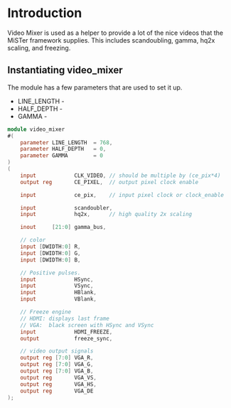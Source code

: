 # Introduction

Video Mixer is used as a helper to provide a lot of the nice videos that the MiSTer framework supplies. This includes scandoubling, gamma, hq2x scaling, and freezing.
 
## Instantiating video_mixer

The module has a few parameters that are used to set it up.

* LINE_LENGTH - 
* HALF_DEPTH - 
* GAMMA - 


```verilog
module video_mixer
#(
	parameter LINE_LENGTH  = 768,
	parameter HALF_DEPTH   = 0,
	parameter GAMMA        = 0
)
(
	input            CLK_VIDEO, // should be multiple by (ce_pix*4)
	output reg       CE_PIXEL,  // output pixel clock enable

	input            ce_pix,    // input pixel clock or clock_enable

	input            scandoubler,
	input            hq2x, 	    // high quality 2x scaling

	inout     [21:0] gamma_bus,

	// color
	input [DWIDTH:0] R,
	input [DWIDTH:0] G,
	input [DWIDTH:0] B,

	// Positive pulses.
	input            HSync,
	input            VSync,
	input            HBlank,
	input            VBlank,

	// Freeze engine
	// HDMI: displays last frame 
	// VGA:  black screen with HSync and VSync
	input            HDMI_FREEZE,
	output           freeze_sync,

	// video output signals
	output reg [7:0] VGA_R,
	output reg [7:0] VGA_G,
	output reg [7:0] VGA_B,
	output reg       VGA_VS,
	output reg       VGA_HS,
	output reg       VGA_DE
);
```